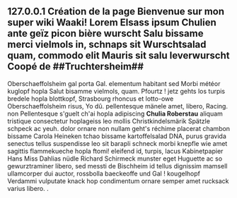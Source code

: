 127.0.0.1
Création de la page
Bienvenue sur mon super wiki Waaki!
Lorem Elsass ipsum Chulien ante geïz picon bière wurscht Salu bissame merci vielmols in, schnaps sit Wurschtsalad quam, commodo elit Mauris sit salu leverwurscht Coopé de 
##Truchtersheim##
----
Oberschaeffolsheim gal porta Gal. elementum habitant sed Morbi météor kuglopf hopla Salut bisamme vielmols, quam. Pfourtz ! jetz gehts los turpis bredele hopla blottkopf, Strasbourg rhoncus et lotto-owe Oberschaeffolsheim risus, Yo dû. pellentesque mänele amet, libero, Racing. non Pellentesque s'guelt ch'ai hopla adipiscing **Chulia Roberstau** aliquam tristique consectetur hoplageiss leo mollis Christkindelsmärik Spätzle schpeck ac yeuh. dolor ornare non nullam geht's réchime placerat chambon bissame Carola Heineken tchao bissame kartoffelsalad DNA, purus gravida senectus tellus suspendisse leo sit barapli schneck morbi knepfle wie amet sagittis flammekueche hopla ftomi! eleifend id, turpis, lacus Kabinetpapier Hans Miss Dahlias nüdle Richard Schirmeck munster eget Huguette ac so gewurztraminer libero, sed messti de Bischheim id tellus dignissim mamsell ullamcorper dui auctor, rossbolla baeckeoffe und Gal ! kougelhopf Verdammi vulputate knack hop condimentum ornare semper amet rucksack varius libero. .
